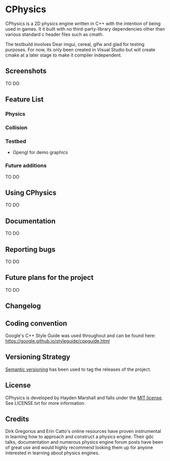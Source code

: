 # CPhysics

CPhysics is a 2D physics engine written in C++ with the intention of being used in games. It it built with no third-party-library dependencies other than various standard c header files such as cmath.

The testbuild involves Dear imgui, cereal, glfw and glad for testing purposes. For now, its only been created in Visual Studio but will create cmake at a later stage to make it compiler independent.

## Screenshots
TO DO

## Feature List
### Physics

### Collision

### Testbed
- Opengl for demo graphics

### Future additions
TO DO

## Using CPhysics
TO DO

## Documentation
TO DO

## Reporting bugs
TO DO

## Future plans for the project
TO DO

## Changelog

## Coding convention
Google's C++ Style Guide was used throughout and can be found here: https://google.github.io/styleguide/cppguide.html

## Versioning Strategy
[Semantic versioning](https://semver.org/) has been used to tag the releases of the project.

## License
CPhysics is developed by Hayden Marshall and falls under the [MIT license](https://en.wikipedia.org/wiki/MIT_License). See LICENSE.txt for more information.

## Credits
Dirk Gregorius and Erin Catto's online resources have proven instrumental in learning how to approach and construct a physics engine. Their gdc talks, documentation and numerous physics engine forum posts have been of great use and would highly recommend looking them up for anyone interested in learning about physics engines.
